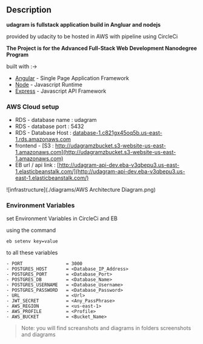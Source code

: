 ## Description

**udagram is fullstack application build in Angluar and nodejs**

provided by udacity to be hosted in AWS with pipeline using CircleCi

**The Project is for the Advanced Full-Stack Web Development Nanodegree Program**

built with :->

-   [Angular](https://angular.io/) - Single Page Application Framework
-   [Node](https://nodejs.org/) - Javascript Runtime
-   [Express](https://expressjs.com/) - Javascript API Framework

### AWS Cloud setup

-   RDS - database name : udagram
-   RDS - database port : 5432
-   RDS - Database Host : [database-1.c821gx45oq5b.us-east-1.rds.amazonaws.com](database-1.c821gx45oq5b.us-east-1.rds.amazonaws.com)
-   frontend - [S3 : http://udagramzbucket.s3-website-us-east-1.amazonaws.com](http://udagramzbucket.s3-website-us-east-1.amazonaws.com)
-   EB url / api link : [http://udagram-api-dev.eba-v3qbepu3.us-east-1.elasticbeanstalk.com/](http://udagram-api-dev.eba-v3qbepu3.us-east-1.elasticbeanstalk.com/)

![infrastructure](./diagrams/AWS Architecture Diagram.png)

### Environment Variables

set Environment Variables in CircleCi and EB

using the command

```
eb setenv key=value
```

to all these variables

```
- PORT                = 3000
- POSTGRES_HOST       = <Database_IP_Address>
- POSTGRES_PORT       = <Database_Port>
- POSTGRES_DB         = <Database_Name>
- POSTGRES_USERNAME   = <Database_Username>
- POSTGRES_PASSWORD   = <Database_Password>
- URL                 = <Url>
- JWT_SECRET          = <Any_PassPhrase>
- AWS_REGION          = <us-east-1>
- AWS_PROFILE         = <Profile>
- AWS_BUCKET          = <Bucket_Name>

```

> Note: you will find screanshots and diagrams in folders screenshots and diagrams
